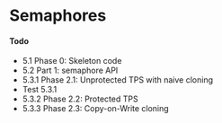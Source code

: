 # Semaphores

#### Todo

- 5.1 Phase 0: Skeleton code
- 5.2 Part 1: semaphore API
- 5.3.1 Phase 2.1: Unprotected TPS with naive cloning
- Test 5.3.1
- 5.3.2 Phase 2.2: Protected TPS
- 5.3.3 Phase 2.3: Copy-on-Write cloning
